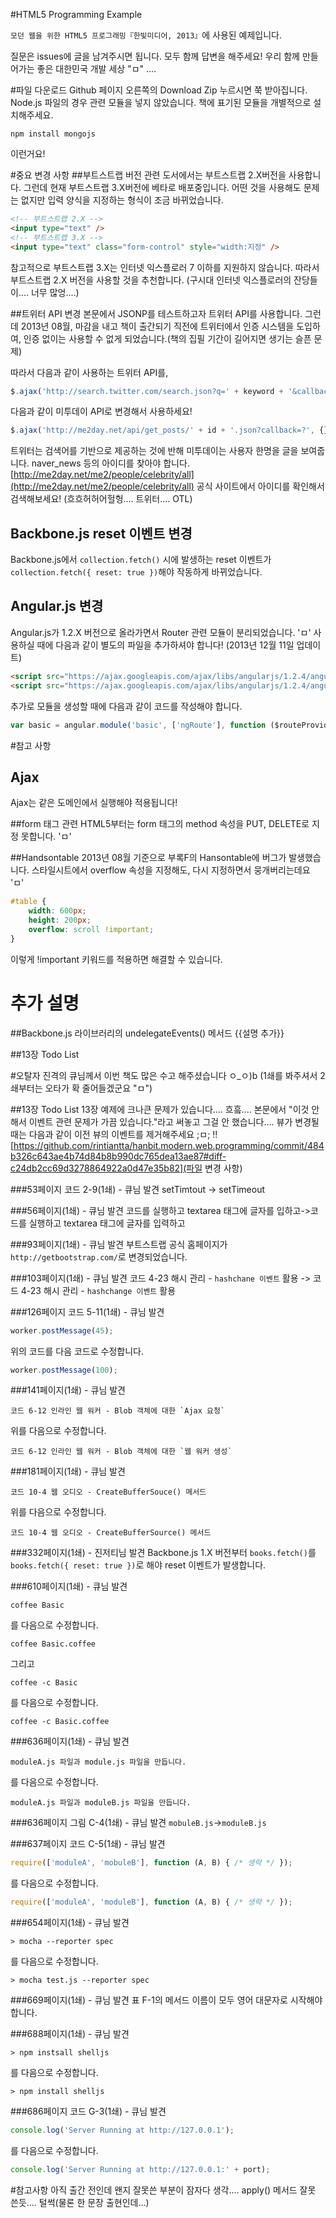 #HTML5 Programming Example

`모던 웹을 위한 HTML5 프로그래밍『한빛미디어, 2013』`에 사용된 예제입니다.

질문은 issues에 글을 남겨주시면 됩니다.
모두 함께 답변을 해주세요!
우리 함께 만들어가는 좋은 대한민국 개발 세상 "ㅁ" ....

#파일 다운로드
Github 페이지 오른쪽의 Download Zip 누르시면 쭉 받아집니다.
Node.js 파일의 경우 관련 모듈을 넣지 않았습니다. 책에 표기된 모듈을 개별적으로 설치해주세요.
```
npm install mongojs
```
이런거요!

#중요 변경 사항
##부트스트랩 버전 관련
도서에서는 부트스트랩 2.X버전을 사용합니다. 그런데 현재 부트스트랩 3.X버전에 베타로 배포중입니다.
어떤 것을 사용해도 문제는 없지만 입력 양식을 지정하는 형식이 조금 바뀌었습니다.
```html
<!-- 부트스트랩 2.X -->
<input type="text" />
<!-- 부트스트랩 3.X -->
<input type="text" class="form-control" style="width:지정" />
```
참고적으로 부트스트랩 3.X는 인터넷 익스플로러 7 이하를 지원하지 않습니다.
따라서 부트스트랩 2.X 버전을 사용할 것을 추천합니다. (구시대 인터넷 익스플로러의 잔당들이.... 너무 많엉....)

##트위터 API 변경
본문에서 JSONP를 테스트하고자 트위터 API를 사용합니다.
그런데 2013년 08월, 마감을 내고 책이 출간되기 직전에 트위터에서 인증 시스템을 도입하여,
인증 없이는 사용할 수 없게 되었습니다.(책의 집필 기간이 길어지면 생기는 슬픈 문제)

따라서 다음과 같이 사용하는 트위터 API를,
```javascript
$.ajax('http://search.twitter.com/search.json?q=' + keyword + '&callback=?', {});
```
다음과 같이 미투데이 API로 변경해서 사용하세요!
```javascript
$.ajax('http://me2day.net/api/get_posts/' + id + '.json?callback=?', {});
```
트위터는 검색어를 기반으로 제공하는 것에 반해 미투데이는 사용자 한명을 글을 보여줍니다.
naver_news 등의 아이디를 찾아야 합니다. [http://me2day.net/me2/people/celebrity/all](http://me2day.net/me2/people/celebrity/all) 공식 사이트에서 아이디를 확인해서 검색해보세요!
(흐흐허허어헐헝.... 트위터.... OTL)

## Backbone.js reset 이벤트 변경
Backbone.js에서 `collection.fetch()` 시에 발생하는 reset 이벤트가 `collection.fetch({ reset: true })`해야 작동하게 바뀌었습니다.

## Angular.js 변경
Angular.js가 1.2.X 버전으로 올라가면서 Router 관련 모듈이 분리되었습니다. 'ㅁ'
사용하실 때에 다음과 같이 별도의 파일을 추가하셔야 합니다! (2013년 12월 11일 업데이트)
```html
<script src="https://ajax.googleapis.com/ajax/libs/angularjs/1.2.4/angular.min.js"></script>
<script src="https://ajax.googleapis.com/ajax/libs/angularjs/1.2.4/angular-route.js"></script>
```
추가로 모듈을 생성할 때에 다음과 같이 코드를 작성해야 합니다.
```javascript
var basic = angular.module('basic', ['ngRoute'], function ($routeProvider) {});
```

#참고 사항
## Ajax
Ajax는 같은 도메인에서 실행해야 적용됩니다!

##form 태그 관련
HTML5부터는 form 태그의 method 속성을 PUT, DELETE로 지정 못합니다. 'ㅁ'

##Handsontable
2013년 08월 기준으로 부록F의 Hansontable에 버그가 발생했습니다.
스타일시트에서 overflow 속성을 지정해도, 다시 지정하면서 뭉개버리는데요 'ㅁ'
```css
#table {
    width: 600px;
    height: 200px;
    overflow: scroll !important;
}
```
이렇게 !important 키워드를 적용하면 해결할 수 있습니다.

# 추가 설명
##Backbone.js 라이브러리의 undelegateEvents() 메서드
{{설명 추가}}

##13장 Todo List

#오탈자
진격의 큐님께서 이번 책도 많은 수고 해주셨습니다 ㅇ_ㅇ)b (1쇄를 봐주셔서 2쇄부터는 오타가 확 줄어들겠군요 "ㅁ")

##13장 Todo List
13장 예제에 크나큰 문제가 있습니다.... 흐흨....
본문에서 "이것 안 해서 이벤트 관련 문제가 가끔 있습니다."라고 써놓고 그걸 안 했습니다....
뷰가 변경될 때는 다음과 같이 이전 뷰의 이벤트를 제거해주세요 ;ㅁ; !!
[https://github.com/rintiantta/hanbit.modern.web.programming/commit/484b326c643ae4b74d84b8b990dc765dea13ae87#diff-c24db2cc69d3278864922a0d47e35b82](파일 변경 사항)

###53페이지 코드 2-9(1쇄) - 큐님 발견
setTimtout -> setTimeout

###56페이지(1쇄) - 큐님 발견
코드를 실행하고 textarea 태그에 글자를 입하고->코드를 실행하고 textarea 태그에 글자를 입력하고

###93페이지(1쇄) - 큐님 발견
부트스트랩 공식 홈페이지가 `http://getbootstrap.com/`로 변경되었습니다.

###103페이지(1쇄) - 큐님 발견
코드 4-23 해시 관리 - `hashchane 이벤트` 활용 -> 코드 4-23 해시 관리 - `hashchange 이벤트` 활용

###126페이지 코드 5-11(1쇄) - 큐님 발견
```javascript
worker.postMessage(45);
```
위의 코드를 다음 코드로 수정합니다.
```javascript
worker.postMessage(100);
```

###141페이지(1쇄) - 큐님 발견
```
코드 6-12 인라인 웹 워커 - Blob 객체에 대한 `Ajax 요청`
```
위를 다음으로 수정합니다.
```
코드 6-12 인라인 웹 워커 - Blob 객체에 대한 `웹 워커 생성`
```

###181페이지(1쇄) - 큐님 발견
```
코드 10-4 웹 오디오 - CreateBufferSouce() 메서드
```
위를 다음으로 수정합니다.
```
코드 10-4 웹 오디오 - CreateBufferSource() 메서드
```

###332페이지(1쇄) - 진저티님 발견
Backbone.js 1.X 버전부터 `books.fetch()`를 `books.fetch({ reset: true })`로 해야 reset 이벤트가 발생합니다.

###610페이지(1쇄) - 큐님 발견
```
coffee Basic
```
를 다음으로 수정합니다.
```
coffee Basic.coffee
```

그리고

```
coffee -c Basic
```
를 다음으로 수정합니다.
```
coffee -c Basic.coffee
```
###636페이지(1쇄) - 큐님 발견
```
moduleA.js 파일과 module.js 파일을 만듭니다.
```
를 다음으로 수정합니다.
```
moduleA.js 파일과 moduleB.js 파일을 만듭니다.
```

###636페이지 그림 C-4(1쇄) - 큐님 발견
`mobuleB.js`->`moduleB.js`

###637페이지 코드 C-5(1쇄) - 큐님 발견
```javascript
require(['moduleA', 'mobuleB'], function (A, B) { /* 생략 */ });
```
를 다음으로 수정합니다.
```javascript
require(['moduleA', 'moduleB'], function (A, B) { /* 생략 */ });
```

###654페이지(1쇄) - 큐님 발견
```
> mocha --reporter spec
```
를 다음으로 수정합니다.
```
> mocha test.js --reporter spec
```

###669페이지(1쇄) - 큐님 발견
표 F-1의 메서드 이름이 모두 영어 대문자로 시작해야 합니다.

###688페이지(1쇄) - 큐님 발견
```
> npm instsall shelljs
```
를 다음으로 수정합니다.
```
> npm install shelljs
```

###686페이지 코드 G-3(1쇄) - 큐님 발견
```javascript
console.log('Server Running at http://127.0.0.1');
```
를 다음으로 수정합니다.
```javascript
console.log('Server Running at http://127.0.0.1:' + port);
```
#참고사항
아직 출간 전인데 왠지 잘못쓴 부분이 잠자다 생각.... apply() 메서드 잘못 쓴듯.... 털썩(물론 한 문장 출현인데...)
